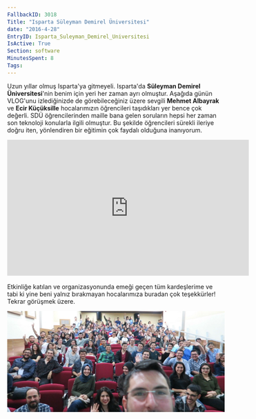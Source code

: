 ```yaml
---
FallbackID: 3018
Title: "Isparta Süleyman Demirel Üniversitesi"
date: "2016-4-28"
EntryID: Isparta_Suleyman_Demirel_Universitesi
IsActive: True
Section: software
MinutesSpent: 8
Tags: 
---
```

Uzun yıllar olmuş Isparta'ya gitmeyeli. Isparta'da **Süleyman Demirel Üniversitesi**'nin benim için yeri her zaman ayrı olmuştur. Aşağıda günün VLOG'unu izlediğinizde de görebileceğiniz üzere sevgili **Mehmet Albayrak** ve **Ecir Küçüksille** hocalarımızın öğrencileri taşıdıkları yer bence çok değerli. SDÜ öğrencilerinden maille bana gelen soruların hepsi her zaman son teknoloji konularla ilgili olmuştur. Bu şekilde öğrencileri sürekli ileriye doğru iten, yönlendiren bir eğitimin çok faydalı olduğuna inanıyorum. 

<iframe width="560" height="315" src="https://www.youtube.com/embed/Cp6yOS7eBB8" 
frameborder="0" allowfullscreen></iframe>

Etkinliğe katılan ve organizasyonunda emeği geçen tüm kardeşlerime ve tabi ki yine beni yalnız bırakmayan hocalarımıza buradan çok teşekkürler! Tekrar görüşmek üzere.

![](media/Isparta_Suleyman_Demirel_Universitesi/isparta-2016.jpg)
